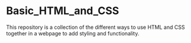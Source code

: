 # Basic_HTML_and_CSS


This repository is a collection of the different
ways to use HTML and CSS together in a webpage 
to add styling and functionality.
